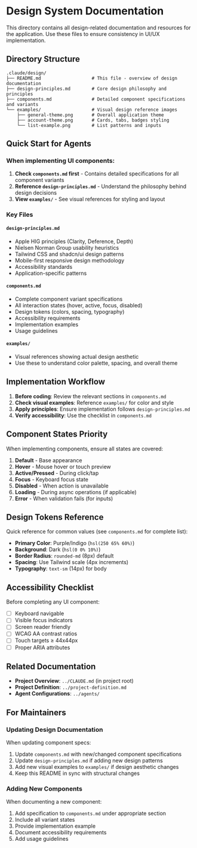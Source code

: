 # Design System Documentation

This directory contains all design-related documentation and resources for the application. Use these files to ensure consistency in UI/UX implementation.

## Directory Structure

```
.claude/design/
├── README.md                   # This file - overview of design documentation
├── design-principles.md        # Core design philosophy and principles
├── components.md               # Detailed component specifications and variants
└── examples/                   # Visual design reference images
    ├── general-theme.png       # Overall application theme
    ├── account-theme.png       # Cards, tabs, badges styling
    └── list-example.png        # List patterns and inputs
```

## Quick Start for Agents

### When implementing UI components:

1. **Check `components.md` first** - Contains detailed specifications for all component variants
2. **Reference `design-principles.md`** - Understand the philosophy behind design decisions
3. **View `examples/`** - See visual references for styling and layout

### Key Files

#### `design-principles.md`
- Apple HIG principles (Clarity, Deference, Depth)
- Nielsen Norman Group usability heuristics
- Tailwind CSS and shadcn/ui design patterns
- Mobile-first responsive design methodology
- Accessibility standards
- Application-specific patterns

#### `components.md`
- Complete component variant specifications
- All interaction states (hover, active, focus, disabled)
- Design tokens (colors, spacing, typography)
- Accessibility requirements
- Implementation examples
- Usage guidelines

#### `examples/`
- Visual references showing actual design aesthetic
- Use these to understand color palette, spacing, and overall theme

## Implementation Workflow

1. **Before coding**: Review the relevant sections in `components.md`
2. **Check visual examples**: Reference `examples/` for color and style
3. **Apply principles**: Ensure implementation follows `design-principles.md`
4. **Verify accessibility**: Use the checklist in `components.md`

## Component States Priority

When implementing components, ensure all states are covered:

1. **Default** - Base appearance
2. **Hover** - Mouse hover or touch preview
3. **Active/Pressed** - During click/tap
4. **Focus** - Keyboard focus state
5. **Disabled** - When action is unavailable
6. **Loading** - During async operations (if applicable)
7. **Error** - When validation fails (for inputs)

## Design Tokens Reference

Quick reference for common values (see `components.md` for complete list):

- **Primary Color**: Purple/Indigo (`hsl(250 65% 60%)`)
- **Background**: Dark (`hsl(0 0% 10%)`)
- **Border Radius**: `rounded-md` (8px) default
- **Spacing**: Use Tailwind scale (4px increments)
- **Typography**: `text-sm` (14px) for body

## Accessibility Checklist

Before completing any UI component:

- [ ] Keyboard navigable
- [ ] Visible focus indicators
- [ ] Screen reader friendly
- [ ] WCAG AA contrast ratios
- [ ] Touch targets ≥ 44x44px
- [ ] Proper ARIA attributes

## Related Documentation

- **Project Overview**: `../CLAUDE.md` (in project root)
- **Project Definition**: `../project-definition.md`
- **Agent Configurations**: `../agents/`

## For Maintainers

### Updating Design Documentation

When updating component specs:

1. Update `components.md` with new/changed component specifications
2. Update `design-principles.md` if adding new design patterns
3. Add new visual examples to `examples/` if design aesthetic changes
4. Keep this README in sync with structural changes

### Adding New Components

When documenting a new component:

1. Add specification to `components.md` under appropriate section
2. Include all variant states
3. Provide implementation example
4. Document accessibility requirements
5. Add usage guidelines
